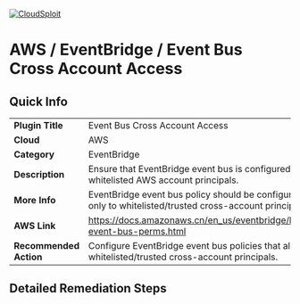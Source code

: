 [![CloudSploit](https://cloudsploit.com/img/logo-new-big-text-100.png "CloudSploit")](https://cloudsploit.com)

# AWS / EventBridge / Event Bus Cross Account Access

## Quick Info

| | |
|-|-|
| **Plugin Title** | Event Bus Cross Account Access |
| **Cloud** | AWS |
| **Category** | EventBridge |
| **Description** | Ensure that EventBridge event bus is configured to allow access to whitelisted AWS account principals. |
| **More Info** | EventBridge event bus policy should be configured to allow access only to whitelisted/trusted cross-account principals. |
| **AWS Link** | https://docs.amazonaws.cn/en_us/eventbridge/latest/userguide/eb-event-bus-perms.html |
| **Recommended Action** | Configure EventBridge event bus policies that allow access to whitelisted/trusted cross-account principals. |

## Detailed Remediation Steps